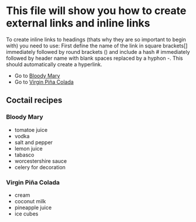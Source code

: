 # This file will show you how to create external links and inline links

To create inline links to headings (thats why they are so important to begin with) you need to use:
First define the name of the link in square brackets[] immediately followed by round brackets () and include a hash # immediately followed by header name with blank spaces replaced by a hyphon -. 
This should automatically create a hyperlink.

- Go to [Bloody Mary](#bloody-mary)
- Go to [Virgin Piña Colada](#virgin-piña-colada)

## Coctail recipes

### Bloody Mary
  - tomatoe juice
  - vodka
  - salt and pepper
  - lemon juice
  - tabasco
  - worcestershire sauce
  - celery for decoration

### Virgin Piña Colada
  - cream
  - coconut milk
  - pineapple juice
  - ice cubes
